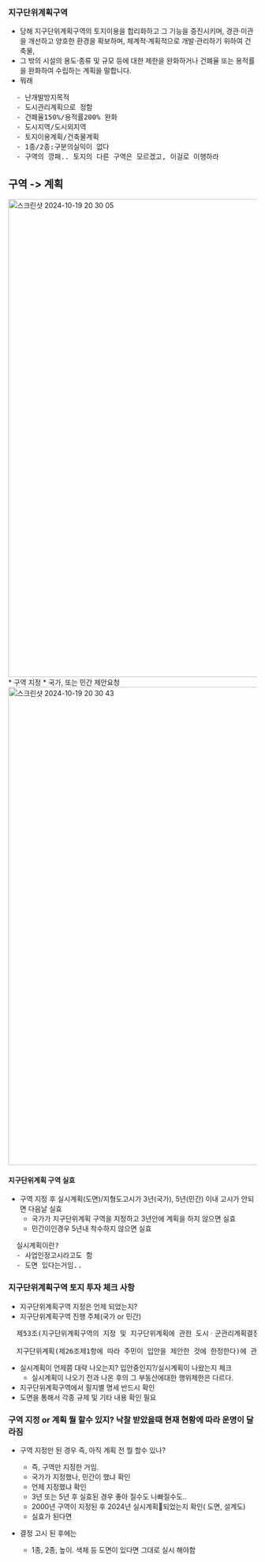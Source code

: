 ### 지구단위계획구역
- 당해 지구단위계획구역의 토지이용을 합리화하고 그 기능을 증진시키며, 경관·미관을 개선하고 양호한 환경을 확보하며, 체계적·계획적으로 개발·관리하기 위하여 건축물,
- 그 밖의 시설의 용도·종류 및 규모 등에 대한 제한을 완화하거나 건폐율 또는 용적률을 완화하여 수립하는 계획을 말합니다.
- 뭐래
<pre>
  - 난개발방지목적
  - 도시관리계획으로 정함
  - 건폐율150%/용적률200% 완화
  - 도시지역/도시외지역
  - 토지이용계획/건축물계획
  - 1종/2종:구분의실익이 없다
  - 구역의 깡패.. 토지의 다른 구역은 모르겠고, 이걸로 이행하라
</pre>

## 구역 -> 계획

<img width="968" alt="스크린샷 2024-10-19 20 30 05" src="https://github.com/user-attachments/assets/58a37f52-eccd-4d04-ad27-fe26453265fc">
* 구역 지정
  * 국가, 또는 민간 제안요청 

<img width="968" alt="스크린샷 2024-10-19 20 30 43" src="https://github.com/user-attachments/assets/34ed74a1-71e5-40ca-ab9b-c1829acaf325">

#### 지구단위계획 구역 실효
- 구역 지정 후 실시계획(도면)/지형도고시가 3년(국가), 5년(민간) 이내 고시가 안되면 다음날 실효
  * 국가가 지구단위계획 구역을 지정하고 3년안에 계획을 하지 않으면 실효
  * 민간이인경우 5년내 착수하지 않으면 실효
 
<pre>
  실시계획이란?
  - 사업인정고시라고도 함
  - 도면 있다는거임..
</pre>

### 지구단위계획구역 토지 투자 체크 사항
- 지구단위계획구역 지정은 언제 되었는지?
- 지구단위계획구역 진행 주체(국가 or 민간)
<pre>
  제53조(지구단위계획구역의 지정 및 지구단위계획에 관한 도시ㆍ군관리계획결정의 실효 등) ① 지구단위계획구역의 지정에 관한 도시ㆍ군관리계획결정의 고시일부터 3년 이내에 그 지구단위계획구역에 관한 지구단위계획이 결정ㆍ고시(실시계획/지형도)되지 아니하면 그 3년이 되는 날의 다음날에 그 지구단위계획구역의 지정에 관한 도시ㆍ군관리계획결정은 효력을 잃는다. 다만, 다른 법률에서 지구단위계획의 결정(결정된 것으로 보는 경우를 포함한다)에 관하여 따로 정한 경우에는 그 법률에 따라 지구단위계획을 결정할 때까지 지구단위계획구역의 지정은 그 효력을 유지한다.
  
  지구단위계획(제26조제1항에 따라 주민이 입안을 제안한 것에 한정한다)에 관한 도시ㆍ군관리계획결정의 고시일부터 5년 이내에 이 법 또는 다른 법률에 따라 허가ㆍ인가ㆍ승인 등을 받아 사업이나 공사에 착수하지 아니하면 그 5년이 된 날의 다음날에 그 지구단위계획에 관한 도시ㆍ군관리계획결정은 효력을 잃는다. 이 경우 지구단위계획과 관련한 도시ㆍ군관리계획결정에 관한 사항은 해당 지구단위계획구역 지정 당시의 도시ㆍ군관리계획으로 환원된 것으로 본다. <신설 2015. 8. 11.>
</pre>
- 실시계획이 언제쯤 대략 나오는지? 입안중인지?/실시계획이 나왔는지 체크
   * 실시계획이 나오기 전과 나온 후의 그 부동산에대한 행위제한은 다르다.
- 지구단위계획구역에서 필지별 명세 반드시 확인
- 도면을 통해서 각종 규제 및 기타 내용 확인 필요

### 구역 지정 or 계획 뭘 할수 있지? 낙찰 받았을때 현재 현황에 따라 운명이 달라짐
* 구역 지정만 된 경우 즉, 아직 계획 전 뭘 할수 있나?
  * 즉, 구역만 지정한 거임.
  * 국가가 지정했나, 민간이 했냐 확인
  * 언제 지정했냐 확인
  * 3년 또는 5년 후 실효된 경우 좋아 질수도 나빠질수도..
  * 2000년 구역이 지정된 후 2024년 실시계획되었는지 확인( 도면, 설계도)
  * 실효가 된다면
  
 
* 결정 고시 된 후에는
  * 1종, 2종, 높이. 색체 등 도면이 있다면 그대로 실시 해야함 
